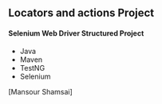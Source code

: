 ## Locators and actions Project

#### Selenium Web Driver Structured Project

 * Java 
 * Maven
 * TestNG
 * Selenium

 [Mansour Shamsai]
